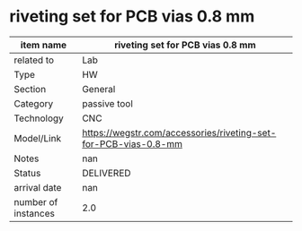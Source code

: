 
# riveting set for PCB vias 0.8 mm

| item name | riveting set for PCB vias 0.8 mm |
| -------- | -------- | 
| related to | Lab | 
| Type | HW | 
| Section | General | 
| Category | passive tool |
| Technology | CNC |
| Model/Link | https://wegstr.com/accessories/riveting-set-for-PCB-vias-0.8-mm |
| Notes | nan |
| Status | DELIVERED |
| arrival date | nan |
| number of instances | 2.0 | 
        